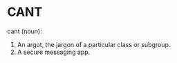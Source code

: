 # CANT

cant (noun):
1. An argot, the jargon of a particular class or subgroup.
2. A secure messaging app.


